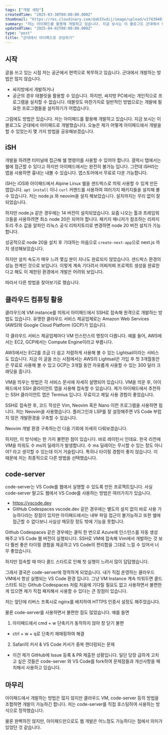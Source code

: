 ```yaml
---
tags: ["개발 세팅"]
createdTime: "2025-03-30T00:00:00.000Z"
thumbnail: "https://res.cloudinary.com/dab33vdij/image/upload/v1743940170/IMG_0421_eowccv.png"
summary: "저는 아이패드를 활용해 개발하고 있습니다. 지금 보시는 이 블로그도 군대에서 아이패드로 개발했습니다. 오늘은 제가 어떻게 아이패드에서 개발을 할 수 있었는지 몇 가지 방법을 공유해보겠습니다."
updatedTime: "2025-04-02T00:00:00.000Z"
type: "post"
title: "군대에서 아이패드로 코딩하기"
---
```


## 시작

글을 쓰고 있는 시점 저는 공군에서 현역으로 복무하고 있습니다. 군대에서 개발하는 방법은 많지 않습니다.

- 싸지방에서 개발하거나
- 공군의 경우 태블릿을 활용할 수 있습니다.
  하지만, 싸지방 PC에서는 개인적으로 프로그램을 설치할 수 없습니다. 태블릿도 마찬가지로 일반적인 방법으로는 개발에 필요한 프로그램들을 설치하기가 어렵습니다.

그럼에도 방법은 있습니다. 저는 아이패드를 활용해 개발하고 있습니다. 지금 보시는 이 블로그도 군대에서 아이패드로 개발했습니다. 오늘은 제가 어떻게 아이패드에서 개발을 할 수 있었는지 몇 가지 방법을 공유해보겠습니다.

## iSH

개발을 하려면 터미널에 접근해 쉘 명령어를 사용할 수 있어야 합니다. 갤럭시 탭에서는 쉘에 접근할 수 있다고 하지만 아이패드에서는 완전히 불가능 입니다. 그런데 iSH라는 앱을 사용하면 흉내는 내볼 수 있습니다. 앱스토어에서 무료로 다운 가능합니다.

iSH는 iOS와 아이패드에서 Alpine Linux 쉘을 샌드박스로 띄워 사용할 수 있게 만든 앱입니다. `apt install` 이나 `curl` 커맨드를 사용하여 여러가지 패키지들을 설치해 볼 수 있습니다. 저는 node.js 와 neovim을 설치 해보았습니다. 설치까지는 무리 없이 잘 되었습니다.

하지만 node.js 같은 경우에는 14 버전이 설치되었습니다. 요즘 나오는 툴과 프레임워크들을 사용하려면 최소 node 20은 되어야 합니다. 패키지 매니저가 참조하는 리파지토리 주소 값을 알파인 리눅스 공식 리파지토리로 변경하면 node 20 버전 설치가 가능합니다.

성공적으로 node 20을 설치 후 기대하는 마음으로 `create-next-app`으로 next.js 까지 생성해보았습니다.

하지만 설치 속도가 매우 느려 몇십 분이 지나도 완료되지 않았습니다. 샌드박스 환경의 성능 한계인 것으로 보입니다. 이렇게 계속 기다려서 어찌저찌 프로젝트 생성을 완료한다고 해도 이 제한된 환경에서 개발은 어려워 보입니다.

따라서 다른 방법을 찾아보기로 했습니다.

## 클라우드 컴퓨팅 활용

클라우드에 VM instance를 띄워서 아이패드에서 SSH로 접속해 원격으로 개발하는 방법도 있습니다. 유명한 클라우드 서비스 제공업체로는 Amazon Web Services (AWS)와 Google Cloud Platform (GCP)가 있습니다.

각 클라우드 서비스 제공업체마다 VM 인스턴스의 명칭이 다릅니다. 예를 들어, AWS에서는 EC2, GCP에서는 Compute Engine이라고 부릅니다.

AWS에서는 EC2를 조금 더 쉽고 저렴하게 사용해 볼 수 있는 Lightsail이라는 서비스도 있습니다. 지금 이 글을 쓰는 시점에서는 AWS의 Lightsail은 가입 후 첫 3개월동안은 무료로 사용해 볼 수 있고 GCP는 3개월 동안 자유롭게 사용할 수 있는 300 달러 크래딧을 줍니다.

VM을 띄우는 방법은 각 서비스 문서에 자세히 설명되어 있습니다. VM을 띄운 후, 아이패드에서 SSH 클라이언트 앱을 사용해 접속할 수 있습니다. 제가 아이패드에서 추천하는 SSH 클라이언트 앱은 Termius 입니다. 무료이고 제일 사용 경험이 좋았습니다.

SSH로 접속한 후, 코드 작성은 Vim, Neovim 혹은 Nano 이런 프로그램을 사용하면 됩니다. 저는 Neovim을 사용했습니다. 플러그인과 LSP를 잘 설정해주면 VS Code 부럽지 않은 개발환경을 구축할 수 있습니다.

Neovim 개발 환경 구축하는건 다음 기회에 자세히 다뤄보겠습니다.

하지만, 이 방식에는 한 가지 불편한 점이 있습니다. 바로 레이턴시 인데요. 한국 리전에 VM을 띄워도 수 ms의 딜레이가 발생합니다. 수 ms 딜레이는 무시할 수 있는 정도 아니야? 라고 생각할 수 있는데 이거 거슬립니다. 특히나 타이핑 경험이 좋지 않습니다. 이 때문에 저는 최종적으로 다른 방법을 선택했습니다.

## code-server

code-server는 VS Code를 웹에서 실행할 수 있도록 만든 프로젝트입니다. 사실 code-server 말고도 웹에서 VS Code를 사용하는 방법은 여러가지가 있습니다.

- https://vscode.dev
- GitHub Codespaces
  vscode.dev 같은 경우에는 별도의 설치 없이 바로 사용 가능하다라는 장점이 있지만 아이패드에서는 내부 파일 접근이 불가능하고 또한 쉘에 접근할 수 없다보니 사실상 메모장 정도 밖에 기능을 못합니다.

Github Codespaces 같은 경우에는 클릭 한 번으로 Azure에 인스턴스를 자동 생성 해주고 VS Code 웹 버전이 실행되니다. SSH로 VM에 접속해 Vim에서 개발하는 것 보다 훨씬 좋은 타이핑 경험을 제공하고 VS Code의 편리함을 그대로 느낄 수 있어서 너무 좋았습니다.

하지만 접속할 때 마다 콜드 스타트로 인해 첫 실행이 느려서 많이 답답했습니다.

그래서 결국은 code-server에 정착하게 되었습니다. 내가 직접 운영하는 클라우드 VM에서 항상 실행되는 VS Code 환경 입니다. 그냥 VM Instance 계속 띄워두면 콜드 스타트 되는 Github Codespaces 처럼 처음에 기다릴 필요도 없고 사용하면서 불편한게 있으면 제가 직접 패치해서 사용할 수 있다는 큰 장점이 있습니다.

저는 앞단에 리버스 프록시로 nginx를 배치하여 HTTPS 인증서 설정도 해주었습니다.

물론 code-server를 사용하면서 불편한 점도 많았습니다. 예를 들면

1. 아이패드에서 cmd + w 단축키가 동작하지 않아 창 닫기 불편

- ctrl + w + q로 단축키 재매핑하여 해결

2. Safari의 커서 & VS Code 커서가 중복 렌더링되는 문제

- 이건 제가 GitHub에 Issue 등록 & PR 제출한 상황입니다.
  일단 당장 급하게 고치고 싶은 것들은 code-server 와 VS Code를 fork하여 문제점들과 개선사항을 패치해서 사용하고 있습니다.

## 마무리

아이패드에서 개발하는 방법은 많지 않지만 클라우드 VM, code-server 등의 방법을 조합하면 개발이 가능하긴 합니다. 저는 code-server를 직접 호스팅하여 사용하는 방식으로 정착했습니다.

물론 완벽하진 않지만, 아이패드만으로도 웹 개발은 어느정도 가능하다는 점에서 의미가 있었던 것 같습니다.
